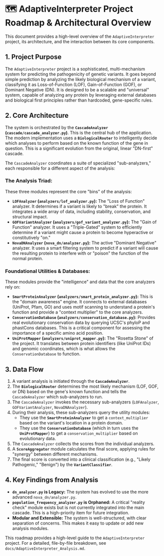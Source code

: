 # 🗺️ AdaptiveInterpreter Project Roadmap & Architectural Overview

This document provides a high-level overview of the `AdaptiveInterpreter` project, its architecture, and the interaction between its core components.

## 1. Project Purpose

The `AdaptiveInterpreter` project is a sophisticated, multi-mechanism system for predicting the pathogenicity of genetic variants. It goes beyond simple prediction by analyzing the likely biological mechanism of a variant, classifying it as Loss-of-Function (LOF), Gain-of-Function (GOF), or Dominant Negative (DN). It is designed to be a scalable and "universal" system, capable of analyzing any protein by leveraging external databases and biological first principles rather than hardcoded, gene-specific rules.

## 2. Core Architecture

The system is orchestrated by the **`CascadeAnalyzer` (`cascade/cascade_analyzer.py`)**. This is the central hub of the application. The modern implementation uses a **`BiologicalRouter`** to intelligently decide which analyses to perform based on the known function of the gene in question. This is a significant evolution from the original, linear "DN-first" cascade.

The `CascadeAnalyzer` coordinates a suite of specialized "sub-analyzers," each responsible for a different aspect of the analysis:

### The Analysis Triad:

These three modules represent the core "bins" of the analysis:

*   **`LOFAnalyzer` (`analyzers/lof_analyzer.py`):** The "Loss of Function" analyzer. It determines if a variant is likely to "break" the protein. It integrates a wide array of data, including stability, conservation, and structural impact.
*   **`GOFVariantAnalyzer` (`analyzers/gof_variant_analyzer.py`):** The "Gain of Function" analyzer. It uses a "Triple-Gated" system to efficiently determine if a variant might cause a protein to become hyperactive or constitutively "on."
*   **`NovaDNAnalyzer` (`nova_dn/analyzer.py`):** The active "Dominant Negative" analyzer. It uses a smart filtering system to predict if a variant will cause the resulting protein to interfere with or "poison" the function of the normal protein.

### Foundational Utilities & Databases:

These modules provide the "intelligence" and data that the core analyzers rely on:

*   **`SmartProteinAnalyzer` (`analyzers/smart_protein_analyzer.py`):** This is the "domain awareness" engine. It connects to external databases (UniProt, Pfam, GO) and uses motif scanning to understand a protein's function and provide a "context multiplier" to the core analyzers.
*   **`ConservationDatabase` (`analyzers/conservation_database.py`):** Provides real evolutionary conservation data by querying UCSC's phyloP and phastCons databases. This is a critical component for assessing the importance of a specific amino acid position.
*   **`UniProtMapper` (`analyzers/uniprot_mapper.py`):** The "Rosetta Stone" of the project. It translates between protein identifiers (like UniProt IDs) and genomic coordinates, which is what allows the `ConservationDatabase` to function.

## 3. Data Flow

1.  A variant analysis is initiated through the **`CascadeAnalyzer`**.
2.  The **`BiologicalRouter`** determines the most likely mechanism (LOF, GOF, or DN) based on the gene's known function and tells the `CascadeAnalyzer` which sub-analyzers to run.
3.  The `CascadeAnalyzer` invokes the necessary sub-analyzers (`LOFAnalyzer`, `GOFVariantAnalyzer`, `NovaDNAnalyzer`).
4.  During their analysis, these sub-analyzers query the utility modules:
    *   They use the **`SmartProteinAnalyzer`** to get a `context_multiplier` based on the variant's location in a protein domain.
    *   They use the **`ConservationDatabase`** (which in turn uses the **`UniProtMapper`**) to get a `conservation_multiplier` based on evolutionary data.
5.  The `CascadeAnalyzer` collects the scores from the individual analyzers.
6.  A **`ScoreAggregator`** module calculates the final score, applying rules for "synergy" between different mechanisms.
7.  The final score is converted into a clinical classification (e.g., "Likely Pathogenic," "Benign") by the **`VariantClassifier`**.

## 4. Key Findings from Analysis

*   **`dn_analyzer.py` is Legacy:** The system has evolved to use the more advanced `nova_dn/analyzer.py`.
*   **`population_frequency_analyzer.py` is Orphaned:** A critical "reality check" module exists but is not currently integrated into the main cascade. This is a high-priority item for future integration.
*   **Modular and Extensible:** The system is well-structured, with clear separation of concerns. This makes it easy to update or add new analysis modules.

This roadmap provides a high-level guide to the `AdaptiveInterpreter` project. For a detailed, file-by-file breakdown, see `docs/AdaptiveInterpreter_Analysis.md`.
